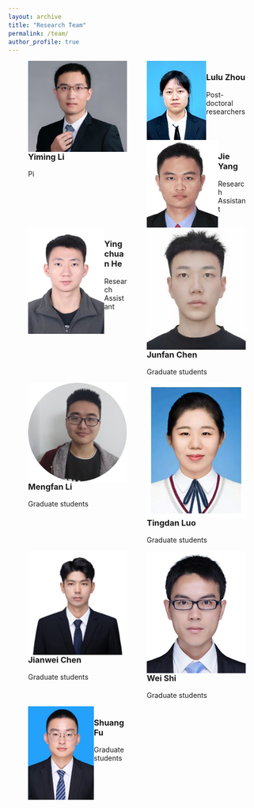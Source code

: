 ```yaml
---
layout: archive
title: "Research Team"
permalink: /team/
author_profile: true
---
```


<style>

.pic{
    width:200px;
    float:left;
    margin-left:40px
}
.pic img{
display:block;
width:200px
margin-left:40px;
float:left;
}

</style>
<div class="pic">
<img src="/images/LYM.png" alt="" />
<h3>Yiming Li</h3>
<p>Pi</p>
</div>

<div class="pic">
<img src="/images/zhoululu.jpg" alt="" />
<h3>Lulu Zhou</h3>
<p>Post-doctoral researchers</p>
</div>

<div class="pic">
<img src="/images/yangjie.jpg" alt="" />
<h3>Jie Yang</h3>
<p>Research Assistant</p>
</div>


<div class="pic">
<img src="/images/heyingchuan.png" alt="" />
<h3>Yingchuan He</h3>
<p>Research Assistant</p>
</div>

<div class="pic">
<img src="/images/chenjunfan.jpg" alt="" />
<h3>Junfan Chen</h3>
<p>Graduate students</p>
</div>


<div class="pic">
<img src="/images/limengfan.png" alt="" />
<h3>Mengfan Li</h3>
<p>Graduate students</p>
</div>

<div class="pic">
<img src="/images/luotingdan.jpg" alt="" />
<h3>Tingdan Luo</h3>
<p>Graduate students</p>
</div>

<div class="pic">
<img src="/images/chenjianwei.jpg" alt="" />
<h3>Jianwei Chen</h3>
<p>Graduate students</p>
</div>

<div class="pic">
<img src="/images/shiwei.jpg" alt="" />
<h3>Wei Shi</h3>
<p>Graduate students</p>
</div>

<div class="pic">
<img src="/images/fushuang.png" alt="" />
<h3>Shuang Fu</h3>
<p>Graduate students</p>
</div>

